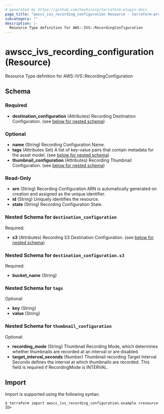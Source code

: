```yaml
---
# generated by https://github.com/hashicorp/terraform-plugin-docs
page_title: "awscc_ivs_recording_configuration Resource - terraform-provider-awscc"
subcategory: ""
description: |-
  Resource Type definition for AWS::IVS::RecordingConfiguration
---
```


# awscc_ivs_recording_configuration (Resource)

Resource Type definition for AWS::IVS::RecordingConfiguration



<!-- schema generated by tfplugindocs -->
## Schema

### Required

- **destination_configuration** (Attributes) Recording Destination Configuration. (see [below for nested schema](#nestedatt--destination_configuration))

### Optional

- **name** (String) Recording Configuration Name.
- **tags** (Attributes Set) A list of key-value pairs that contain metadata for the asset model. (see [below for nested schema](#nestedatt--tags))
- **thumbnail_configuration** (Attributes) Recording Thumbnail Configuration. (see [below for nested schema](#nestedatt--thumbnail_configuration))

### Read-Only

- **arn** (String) Recording Configuration ARN is automatically generated on creation and assigned as the unique identifier.
- **id** (String) Uniquely identifies the resource.
- **state** (String) Recording Configuration State.

<a id="nestedatt--destination_configuration"></a>
### Nested Schema for `destination_configuration`

Required:

- **s3** (Attributes) Recording S3 Destination Configuration. (see [below for nested schema](#nestedatt--destination_configuration--s3))

<a id="nestedatt--destination_configuration--s3"></a>
### Nested Schema for `destination_configuration.s3`

Required:

- **bucket_name** (String)



<a id="nestedatt--tags"></a>
### Nested Schema for `tags`

Optional:

- **key** (String)
- **value** (String)


<a id="nestedatt--thumbnail_configuration"></a>
### Nested Schema for `thumbnail_configuration`

Optional:

- **recording_mode** (String) Thumbnail Recording Mode, which determines whether thumbnails are recorded at an interval or are disabled.
- **target_interval_seconds** (Number) Thumbnail recording Target Interval Seconds defines the interval at which thumbnails are recorded. This field is required if RecordingMode is INTERVAL.

## Import

Import is supported using the following syntax:

```shell
$ terraform import awscc_ivs_recording_configuration.example <resource ID>
```
